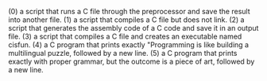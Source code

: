(0) a script that runs a C file through the preprocessor and save the result into another file.
(1) a script that compiles a C file but does not link.
(2) a script that generates the assembly code of a C code and save it in an output file.
(3) a script that compiles a C file and creates an executable named cisfun.
(4) a C program that prints exactly "Programming is like building a multilingual puzzle, followed by a new line.
(5) a C program that prints exactly with proper grammar, but the outcome is a piece of art, followed by a new line.
